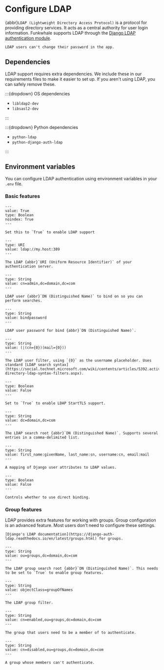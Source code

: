 # Configure LDAP

{abbr}`LDAP (Lightweight Directory Access Protocol)` is a protocol for providing directory services. It acts as a central authority for user login information. Funkwhale supports LDAP through the [Django LDAP authentication module](https://django-auth-ldap.readthedocs.io/).

```{important}
LDAP users can't change their password in the app.
```

## Dependencies

LDAP support requires extra dependencies. We include these in our requirements files to make it easier to set up. If you aren't using LDAP, you can safely remove these.

:::{dropdown} OS dependencies

- `libldap2-dev`
- `libsasl2-dev`

:::

:::{dropdown} Python dependencies

- `python-ldap`
- `python-django-auth-ldap`

:::

## Environment variables

You can configure LDAP authentication using environment variables in your `.env` file.

### Basic features

```{py:data} LDAP_ENABLED
---
value: True
type: Boolean
noindex: True
---

Set this to `True` to enable LDAP support
```

```{py:data} LDAP_SERVER_URI
---
type: URI
value: ldap://my.host:389
---

The LDAP {abbr}`URI (Uniform Resource Identifier)` of your authentication server.
```

```{py:data} LDAP_BIND_DN
---
type: String
value: cn=admin,dc=domain,dc=com
---

LDAP user {abbr}`DN (Distinguished Name)` to bind on so you can perform searches.
```

```{py:data} LDAP_BIND_PASSWORD
---
type: String
value: bindpassword
---

LDAP user password for bind {abbr}`DN (Distinguished Name)`.
```

```{py:data} LDAP_SEARCH_FILTER
---
type: String
value: (|(cn={0})(mail={0}))
---

The LDAP user filter, using `{0}` as the username placeholder. Uses standard [LDAP search syntax](https://social.technet.microsoft.com/wiki/contents/articles/5392.active-directory-ldap-syntax-filters.aspx).
```

```{py:data} LDAP_START_TLS
---
type: Boolean
value: False
---

Set to `True` to enable LDAP StartTLS support.
```

```{py:data} LDAP_ROOT_DN
---
type: String
value: dc=domain,dc=com
---

The LDAP search root {abbr}`DN (Distinguished Name)`. Supports several entries in a comma-delimited list.
```

```{py:data} LDAP_USER_ATTR_MAP
---
type: String
value: first_name:givenName, last_name:sn, username:cn, email:mail
---

A mapping of Django user attributes to LDAP values.
```

```{py:data} AUTH_LDAP_BIND_AS_AUTHENTICATING_USER
---
type: Boolean
value: False
---

Controls whether to use direct binding.
```

### Group features

LDAP provides extra features for working with groups. Group configuration is an advanced feature. Most users don't need to configure these settings.

```{seealso}
[Django's LDAP documentation](https://django-auth-ldap.readthedocs.io/en/latest/groups.html) for groups.
```

```{py:data} LDAP_GROUP_DN
---
type: String
value: ou=groups,dc=domain,dc=com
---

The LDAP group search root {abbr}`DN (Distinguished Name)`. This needs to be set to `True` to enable group features.
```

```{py:data} LDAP_GROUP_FILTER
---
type: String
value: objectClass=groupOfNames
---

The LDAP group filter.
```

```{py:data} LDAP_REQUIRE_GROUP
---
type: String
value: cn=enabled,ou=groups,dc=domain,dc=com
---

The group that users need to be a member of to authenticate.
```

```{py:data} LDAP_DENY_GROUP
---
type: String
value: cn=disabled,ou=groups,dc=domain,dc=com
---

A group whose members can't authenticate.
```
